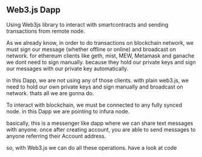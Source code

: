 ## Web3.js Dapp

Using Web3js library to interact with smartcontracts and sending transactions from remote node.

As we already know, in order to do transactions on blockchain network, we must sign our message (whether offline or online) and broadcast on network. for ethereum clients like geth, mist, MEW, Metamask and ganache we dont need to sign manually. because they hold our private keys and sign our messages with our private key automatically.

in this Dapp, we are not using any of those clients. with plain web3.js, we need to hold our own private keys and sign manually and broadcast on network. thats all we are gonna do.


To interact with blockchain, we must be connected to any fully synced node. in this Dapp we are pointing to infura node.

basically, this is a messenger like dapp where we can share text messages with anyone. once after creating account, you are able to send messages to anyone referring their Account address.


so, with Web3.js we can do all these operations. have a look at code
